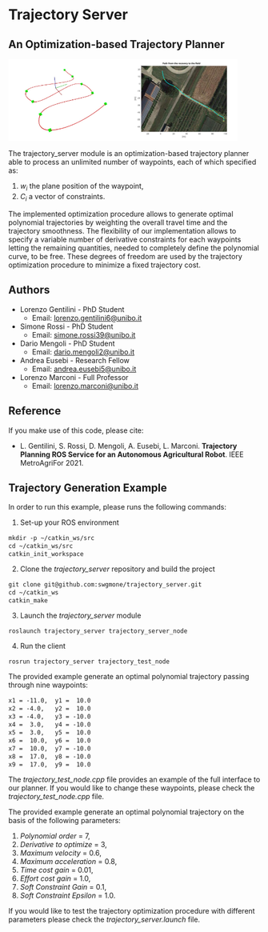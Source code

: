 # Trajectory Server
## An Optimization-based Trajectory Planner
<img src="https://github.com/swgmone/trajectory_server/blob/main/images/traj.jpg" width = 47% height = 30%/><img src="https://github.com/swgmone/trajectory_server/blob/main/images/traj_field.svg" width = 43.8% height = 30%/>

The trajectory_server module is an optimization-based trajectory planner able to process an unlimited number of waypoints, each of which specified as:
1) *w<sub>i</sub>* the plane position of the waypoint,
2) *C<sub>i</sub>*  a vector of constraints.

The implemented optimization procedure allows to generate optimal polynomial trajectories by weighting the overall travel time and the trajectory smoothness.
The flexibility of our implementation allows to specify a variable number of derivative constraints for each waypoints letting the remaining quantities, needed to completely define the polynomial curve, to be free. These degrees of freedom are used by the trajectory optimization procedure to minimize a fixed trajectory cost.

## Authors
  * Lorenzo Gentilini - PhD Student
    * Email: lorenzo.gentilini6@unibo.it
  * Simone Rossi - PhD Student
    * Email: simone.rossi39@unibo.it
  * Dario Mengoli - PhD Student
    * Email: dario.mengoli2@unibo.it
  * Andrea Eusebi - Research Fellow
    * Email: andrea.eusebi5@unibo.it
  * Lorenzo Marconi - Full Professor
    * Email: lorenzo.marconi@unibo.it


## Reference
If you make use of this code, please cite:
* L. Gentilini, S. Rossi, D. Mengoli, A. Eusebi, L. Marconi. **Trajectory Planning ROS Service for an Autonomous Agricultural Robot**. IEEE MetroAgriFor 2021. 
<!-- ([Paper](--), [BibTex](--)) -->

## Trajectory Generation Example
In order to run this example, please runs the following commands:
1) Set-up your ROS environment
```
mkdir -p ~/catkin_ws/src
cd ~/catkin_ws/src
catkin_init_workspace
```
2) Clone the *trajectory_server* repository and build the project
```
git clone git@github.com:swgmone/trajectory_server.git
cd ~/catkin_ws
catkin_make
```
3) Launch the *trajectory_server* module
```
roslaunch trajectory_server trajectory_server_node
```
4) Run the client
```
rosrun trajectory_server trajectory_test_node
```
The provided example generate an optimal polynomial trajectory passing through nine waypoints:
```
x1 = -11.0,  y1 =  10.0
x2 = -4.0,   y2 =  10.0
x3 = -4.0,   y3 = -10.0
x4 =  3.0,   y4 = -10.0
x5 =  3.0,   y5 =  10.0
x6 =  10.0,  y6 =  10.0
x7 =  10.0,  y7 = -10.0
x8 =  17.0,  y8 = -10.0
x9 =  17.0,  y9 =  10.0
```
The *trajectory_test_node.cpp* file provides an example of the full interface to our planner.
If you would like to change these waypoints, please check the *trajectory_test_node.cpp* file.

The provided example generate an optimal polynomial trajectory on the basis of the following parameters:
1) *Polynomial order* = 7,
2) *Derivative to optimize* = 3,
3) *Maximum velocity* = 0.6,
4) *Maximum acceleration* = 0.8,
5) *Time cost gain* = 0.01,
6) *Effort cost gain* = 1.0,
7) *Soft Constraint Gain* = 0.1,
8) *Soft Constraint Epsilon* = 1.0.

If you would like to test the trajectory optimization procedure with different parameters please check the *trajectory_server.launch* file.